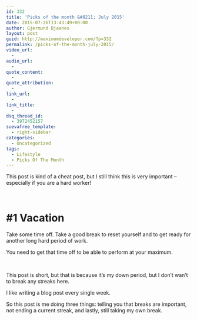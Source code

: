 ```yaml
---
id: 332
title: 'Picks of the month &#8211; July 2015'
date: 2015-07-26T13:43:49+00:00
author: Gjermund Bjaanes
layout: post
guid: http://maximumdeveloper.com/?p=332
permalink: /picks-of-the-month-july-2015/
video_url:
  - 
audio_url:
  - 
quote_content:
  - 
quote_attribution:
  - 
link_url:
  - 
link_title:
  - 
dsq_thread_id:
  - 3972452157
suevafree_template:
  - right-sidebar
categories:
  - Uncategorized
tags:
  - Lifestyle
  - Picks Of The Month
---
```

This post is kind of a cheat post, but I still think this is very important &#8211; especially if you are a hard worker!

&nbsp;

# #1 Vacation

Take some time off. Take a good break to reset yourself and to get ready for another long hard period of work.

You need to get that time off to be able to perform at your maximum.

&nbsp;

This post is short, but that is because it’s my down period, but I don’t wan’t to break any streaks here.
  
I like writing a blog post every single week.

So this post is me doing three things: telling you that breaks are important, not ending a current streak, and lastly, still taking my own break.

<div class="addtoany_share_save_container addtoany_content_bottom">
  <div class="a2a_kit a2a_kit_size_32 addtoany_list a2a_target" id="wpa2a_38">
    <a class="a2a_button_facebook" href="http://www.addtoany.com/add_to/facebook?linkurl=http%3A%2F%2Fgjermundbjaanes.com%2Fpicks-of-the-month-july-2015%2F&linkname=Picks%20of%20the%20month%20%E2%80%93%20July%202015" title="Facebook" rel="nofollow" target="_blank"></a><a class="a2a_button_twitter" href="http://www.addtoany.com/add_to/twitter?linkurl=http%3A%2F%2Fgjermundbjaanes.com%2Fpicks-of-the-month-july-2015%2F&linkname=Picks%20of%20the%20month%20%E2%80%93%20July%202015" title="Twitter" rel="nofollow" target="_blank"></a><a class="a2a_button_google_plus" href="http://www.addtoany.com/add_to/google_plus?linkurl=http%3A%2F%2Fgjermundbjaanes.com%2Fpicks-of-the-month-july-2015%2F&linkname=Picks%20of%20the%20month%20%E2%80%93%20July%202015" title="Google+" rel="nofollow" target="_blank"></a><a class="a2a_dd addtoany_share_save" href="https://www.addtoany.com/share"></a>
  </div>
</div>